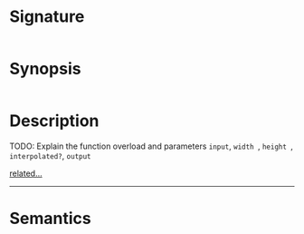 # Signature
```vikid-signature
```

# Synopsis
```vikid-synopsis
```

# Description
TODO: Explain the function overload and parameters `input`, `width `, `height `, `interpolated?`, `output`

[related...](interpolated?)

----
# Semantics